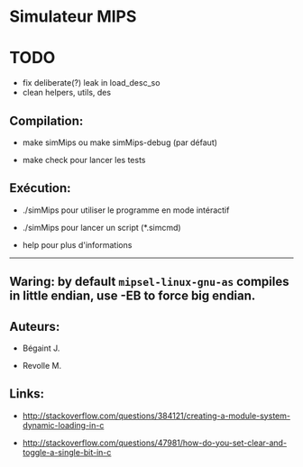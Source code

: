 Simulateur MIPS
===============

TODO
====

* fix deliberate(?) leak in load_desc_so
* clean helpers, utils, des

Compilation:
------------

* make simMips ou make simMips-debug (par défaut)

* make check pour lancer les tests


Exécution:
----------

* ./simMips pour utiliser le programme en mode intéractif

* ./simMips <filename> pour lancer un script (*.simcmd)

* help pour plus d'informations

---
Waring: by default `mipsel-linux-gnu-as` compiles in little endian, use -EB to force big endian.
---


Auteurs:
--------

* Bégaint J.

* Revolle M.

Links:
------

* http://stackoverflow.com/questions/384121/creating-a-module-system-dynamic-loading-in-c

* http://stackoverflow.com/questions/47981/how-do-you-set-clear-and-toggle-a-single-bit-in-c